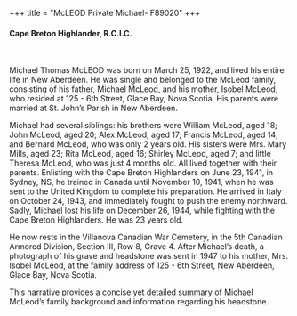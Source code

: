 +++
title = "McLEOD Private Michael- F89020"
+++

#### Cape Breton Highlander, R.C.I.C.
<br>


Michael Thomas McLEOD was born on March 25, 1922, and lived his entire life in New Aberdeen. He was single and belonged to the McLeod family, consisting of his father, Michael McLeod, and his mother, Isobel McLeod, who resided at 125 - 6th Street, Glace Bay, Nova Scotia. His parents were married at St. John’s Parish in New Aberdeen.

Michael had several siblings: his brothers were William McLeod, aged 18; John McLeod, aged 20; Alex McLeod, aged 17; Francis McLeod, aged 14; and Bernard McLeod, who was only 2 years old. His sisters were Mrs. Mary Mills, aged 23; Rita McLeod, aged 16; Shirley McLeod, aged 7; and little Theresa McLeod, who was just 4 months old. All lived together with their parents.
Enlisting with the Cape Breton Highlanders on June 23, 1941, in Sydney, NS, he trained in Canada until November 10, 1941, when he was sent to the United Kingdom to complete his preparation. 
He arrived in Italy on October 24, 1943, and immediately fought to push the enemy northward. Sadly, Michael lost his life on December 26, 1944, while fighting with the Cape Breton Highlanders. He was 23 years old.

He now rests in the Villanova Canadian War Cemetery, in the 5th Canadian Armored Division, Section III, Row 8, Grave 4.
After Michael’s death, a photograph of his grave and headstone was sent in 1947 to his mother, Mrs. Isobel McLeod, at the family address of 125 - 6th Street, New Aberdeen, Glace Bay, Nova Scotia.

This narrative provides a concise yet detailed summary of Michael McLeod’s family background and information regarding his headstone.

